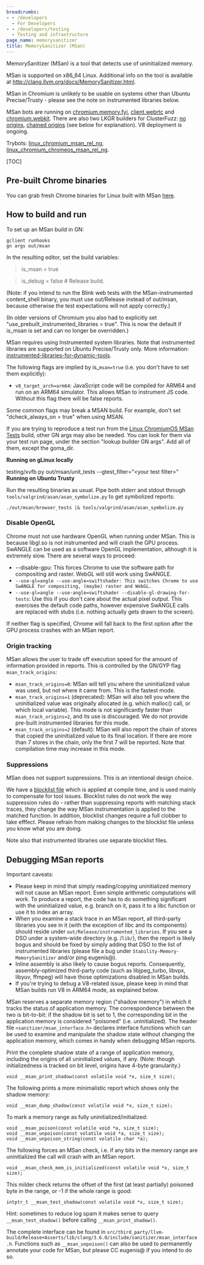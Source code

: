```yaml
---
breadcrumbs:
- - /developers
  - For Developers
- - /developers/testing
  - Testing and infrastructure
page_name: memorysanitizer
title: MemorySanitizer (MSan)
---
```


MemorySanitizer (MSan) is a tool that detects use of uninitialized memory.

MSan is supported on x86_64 Linux. Additional info on the tool is available at
<http://clang.llvm.org/docs/MemorySanitizer.html>.

MSan in Chromium is unlikely to be usable on systems other than Ubuntu
Precise/Trusty - please see the note on instrumented libraries below.

MSan bots are running on
[chromium.memory.fyi](http://build.chromium.org/p/chromium.memory.fyi/waterfall?builder=Chromium+Linux+MSan+Builder&builder=Linux+MSan+Tests&builder=Chromium+Linux+ChromeOS+MSan+Builder&builder=Linux+ChromeOS+MSan+Tests&reload=none),
[client.webrtc](http://build.chromium.org/p/client.webrtc/builders/Linux%20MSan)
and
[chromium.webkit](http://build.chromium.org/p/chromium.webkit/builders/WebKit%20Linux%20MSAN).
There are also two LKGR builders for ClusterFuzz: [no
origins](http://build.chromium.org/p/chromium.lkgr/builders/MSAN%20Release%20(no%20origins)),
[chained
origins](http://build.chromium.org/p/chromium.lkgr/builders/MSAN%20Release%20(chained%20origins))
(see below for explanation). V8 deployment is ongoing.

Trybots:
[linux_chromium_msan_rel_ng](https://ci.chromium.org/p/chromium/builders/try/linux_chromium_msan_rel_ng),
[linux_chromium_chromeos_msan_rel_ng](https://ci.chromium.org/p/chromium/builders/try/linux_chromium_chromeos_msan_rel_ng).


[TOC]

## Pre-built Chrome binaries

You can grab fresh Chrome binaries for Linux built with MSan
[here](http://commondatastorage.googleapis.com/chromium-browser-msan/index.html).

## How to build and run

To set up an MSan build in GN:

```none
gclient runhooks
gn args out/msan
```

In the resulting editor, set the build variables:

> is_msan = true

> is_debug = false # Release build.

(Note: if you intend to run the Blink web tests with the MSan-instrumented
content_shell binary, you must use out/Release instead of out/msan, because
otherwise the test expectations will not apply correctly.)

(In older versions of Chromium you also had to explicitly set
"use_prebuilt_instrumented_libraries = true". This is now the default if is_msan
is set and can no longer be overridden.)

MSan requires using Instrumented system libraries. Note that instrumented
libraries are supported on Ubuntu Precise/Trusty only. More information:
[instrumented-libraries-for-dynamic-tools](/developers/testing/instrumented-libraries-for-dynamic-tools).

The following flags are implied by is_`msan=true` (i.e. you don't have to set
them explicitly):

*   `v8_target_arch=arm64`: JavaScript code will be compiled for ARM64
            and run on an ARM64 simulator. This allows MSan to instrument JS
            code. Without this flag there will be false reports.

Some common flags may break a MSAN build. For example, don't set
"dcheck_always_on = true" when using MSAN.

If you are trying to reproduce a test run from the [Linux ChromiumOS MSan
Tests](https://ci.chromium.org/p/chromium/builders/ci/Linux%20ChromiumOS%20MSan%20Tests)
build, other GN args may also be needed.
You can look for them via your test run page, under the section "lookup builder
GN args". Add all of them, except the goma_dir.

**Running on gLinux locally**

testing/xvfb.py out/msan/unit_tests --gtest_filter="&lt;your test filter&gt;"
**Running on Ubuntu Trusty**

Run the resulting binaries as usual. Pipe both stderr and stdout through
`tools/valgrind/asan/asan_symbolize.py` to get symbolized reports:

```none
./out/msan/browser_tests |& tools/valgrind/asan/asan_symbolize.py
```

### **Disable OpenGL**

Chrome must not use hardware OpenGL when running under MSan. This is because
libgl.so is not instrumented and will crash the GPU process. SwANGLE can be
used as a software OpenGL implementation, although it is extremely slow. There
are several ways to proceed:

*   --disable-gpu: This forces Chrome to use the software path for
            compositing and raster. WebGL will still work using SwANGLE.
*   `--use-gl=angle --use-angle=swiftshader: This switches Chrome to use SwANGLE
            for compositing, (maybe) raster and WebGL.`
*   `--use-gl=angle --use-angle=swiftshader --disable-gl-drawing-for-tests`: Use this if
            you don't care about the actual pixel output. This exercises the
            default code paths, however expensive SwANGLE calls are replaced
            with stubs (i.e. nothing actually gets drawn to the screen).

If neither flag is specified, Chrome will fall back to the first option after
the GPU process crashes with an MSan report.

### Origin tracking

MSan allows the user to trade off execution speed for the amount of information
provided in reports. This is controlled by the GN/GYP flag `msan_track_origins`:

*   `msan_track_origins=0`: MSan will tell you where the uninitialized
            value was used, but not where it came from. This is the fastest
            mode.
*   `msan_track_origins=1` (deprecated): MSan will also tell you where
            the uninitialized value was originally allocated (e.g. which
            malloc() call, or which local variable). This mode is not
            significantly faster than `msan_track_origins=2`, and its use is
            discouraged. We do not provide pre-built instrumented libraries for
            this mode.
*   `msan_track_origins=2` (default): MSan will also report the chain of
            stores that copied the uninitialized value to its final location. If
            there are more than 7 stores in the chain, only the first 7 will be
            reported. Note that compilation time may increase in this mode.

### Suppressions

MSan does not support suppressions. This is an intentional design choice.

We have a [blocklist
file](https://source.chromium.org/chromium/chromium/src/+/main:tools/msan/ignorelist.txt)
which is applied at compile time, and is used mainly to compensate for tool
issues. Blocklist rules do not work the way suppression rules do - rather than
suppressing reports with matching stack traces, they change the way MSan
instrumentation is applied to the matched function. In addition, blocklist
changes require a full clobber to take efffect. Please refrain from making
changes to the blocklist file unless you know what you are doing.

Note also that instrumented libraries use separate blocklist files.

## Debugging MSan reports

Important caveats:

*   Please keep in mind that simply reading/copying uninitialized memory
            will not cause an MSan report. Even simple arithmetic computations
            will work. To produce a report, the code has to do something
            significant with the uninitialized value, e.g. branch on it, pass it
            to a libc function or use it to index an array.
*   When you examine a stack trace in an MSan report, all third-party
            libraries you see in it (with the exception of libc and its
            components) should reside under
            `out/Release/instrumented_libraries`. If you see a DSO under a
            system-wide directory (e.g. /`lib/`), then the report is likely
            bogus and should be fixed by simply adding that DSO to the list of
            instrumented libraries (please file a bug under
            `Stability-Memory-MemorySanitizer` and/or ping eugenis@).
*   Inline assembly is also likely to cause bogus reports. Consequently,
            assembly-optimized third-party code (such as libjpeg_turbo, libvpx,
            libyuv, ffmpeg) will have those optimizations disabled in MSan
            builds.
*   If you're trying to debug a V8-related issue, please keep in mind
            that MSan builds run V8 in ARM64 mode, as explained below.

MSan reserves a separate memory region ("shadow memory") in which it tracks the
status of application memory. The correspondence between the two is bit-to-bit:
if the shadow bit is set to 1, the corresponding bit in the application memory
is considered "poisoned" (i.e. uninitialized). The header file
`<sanitizer/msan_interface.h>` declares interface functions which can be used to
examine and manipulate the shadow state without changing the application memory,
which comes in handy when debugging MSan reports.

Print the complete shadow state of a range of application memory, including the
origins of all uninitialized values, if any. (Note: though initializedness is
tracked on bit level, origins have 4-byte granularity.)

```none
void __msan_print_shadow(const volatile void *x, size_t size);
```

The following prints a more minimalistic report which shows only the shadow
memory:

```none
void __msan_dump_shadow(const volatile void *x, size_t size);
```

To mark a memory range as fully uninitialized/initialized:

```none
void __msan_poison(const volatile void *a, size_t size);
void __msan_unpoison(const volatile void *a, size_t size);
void __msan_unpoison_string(const volatile char *a);
```

The following forces an MSan check, i.e. if any bits in the memory range are
uninitialized the call will crash with an MSan report.

```none
void __msan_check_mem_is_initialized(const volatile void *x, size_t size);
```

This milder check returns the offset of the first (at least partially) poisoned
byte in the range, or -1 if the whole range is good:

```none
intptr_t __msan_test_shadow(const volatile void *x, size_t size);
```

Hint: sometimes to reduce log spam it makes sense to query
`__msan_test_shadow()` before calling `__msan_print_shadow()`.

The complete interface can be found in
`src/third_party/llvm-build/Release+Asserts/lib/clang/3.6.0/include/sanitizer/msan_interface.h`.
Functions such as `__msan_unpoison()` can also be used to permanently annotate
your code for MSan, but please CC eugenis@ if you intend to do so.
